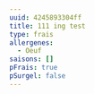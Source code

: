 ```yaml
---
uuid: 4245893304ff
title: 111 ing test
type: frais
allergenes:
  - Oeuf
saisons: []
pFrais: true
pSurgel: false
---
```


